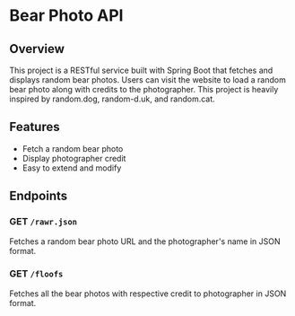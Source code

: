 # Bear Photo API

## Overview
This project is a RESTful service built with Spring Boot that fetches and displays random bear photos. Users can visit the website to load a random bear photo along with credits to the photographer. This project is heavily inspired by random.dog, random-d.uk, and random.cat.

## Features
- Fetch a random bear photo
- Display photographer credit
- Easy to extend and modify

## Endpoints
### GET `/rawr.json`
Fetches a random bear photo URL and the photographer's name in JSON format.

### GET `/floofs`
Fetches all the bear photos with respective credit to photographer in JSON format.
